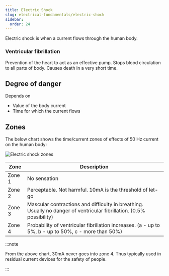 ```yaml
---
title: Electric Shock
slug: electrical-fundamentals/electric-shock
sidebar:
  order: 24
---
```


Electric shock is when a current flows through the human body.

### Ventricular fibrillation

Prevention of the heart to act as an effective pump. Stops blood circulation to
all parts of body. Causes death in a very short time.

## Degree of danger

Depends on

- Value of the body current
- Time for which the current flows

## Zones

The below chart shows the time/current zones of effects of 50 Hz current on the
human body:

![Electric shock zones](/electrical/electric-shock-zones.jpg)

| Zone   | Description                                                                                                          |
| ------ | -------------------------------------------------------------------------------------------------------------------- |
| Zone 1 | No sensation                                                                                                         |
| Zone 2 | Perceptable. Not harmful. 10mA is the threshold of let-go                                                            |
| Zone 3 | Mascular contractions and difficulty in breathing. Usually no danger of ventricular fibrillation. (0.5% possibility) |
| Zone 4 | Probability of ventricular fibrillation increases. (a - up to 5%, b - up to 50%, c - more than 50%)                  |

:::note

From the above chart, 30mA never goes into zone 4. Thus typically used in
residual current devices for the safety of people.

:::
